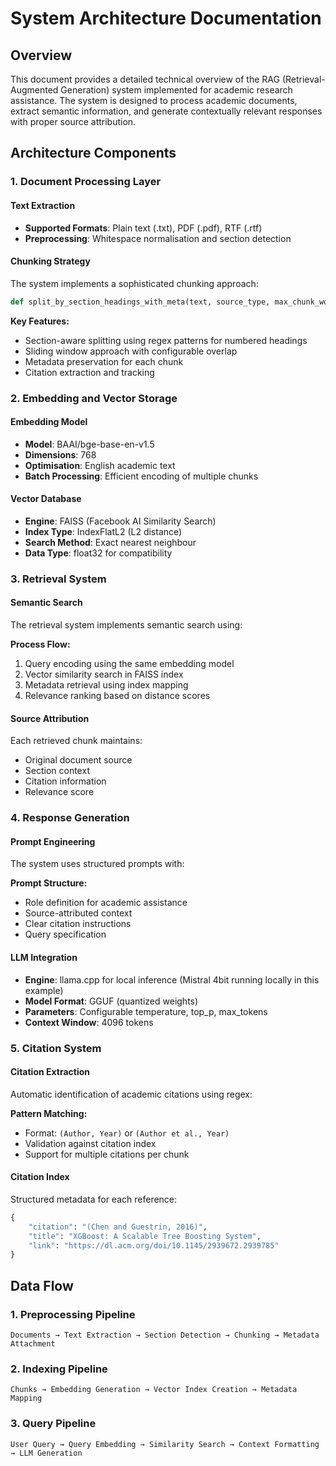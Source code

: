 # System Architecture Documentation

## Overview

This document provides a detailed technical overview of the RAG (Retrieval-Augmented Generation) system implemented for academic research assistance. The system is designed to process academic documents, extract semantic information, and generate contextually relevant responses with proper source attribution.

## Architecture Components

### 1. Document Processing Layer

#### Text Extraction
- **Supported Formats**: Plain text (.txt), PDF (.pdf), RTF (.rtf)
- **Preprocessing**: Whitespace normalisation and section detection

#### Chunking Strategy
The system implements a sophisticated chunking approach:

```python
def split_by_section_headings_with_meta(text, source_type, max_chunk_words=200, overlap_words=40)
```

**Key Features:**
- Section-aware splitting using regex patterns for numbered headings
- Sliding window approach with configurable overlap
- Metadata preservation for each chunk
- Citation extraction and tracking

### 2. Embedding and Vector Storage

#### Embedding Model
- **Model**: BAAI/bge-base-en-v1.5
- **Dimensions**: 768
- **Optimisation**: English academic text
- **Batch Processing**: Efficient encoding of multiple chunks

#### Vector Database
- **Engine**: FAISS (Facebook AI Similarity Search)
- **Index Type**: IndexFlatL2 (L2 distance)
- **Search Method**: Exact nearest neighbour
- **Data Type**: float32 for compatibility

### 3. Retrieval System

#### Semantic Search
The retrieval system implements semantic search using:

**Process Flow:**
1. Query encoding using the same embedding model
2. Vector similarity search in FAISS index
3. Metadata retrieval using index mapping
4. Relevance ranking based on distance scores

#### Source Attribution
Each retrieved chunk maintains:
- Original document source
- Section context
- Citation information
- Relevance score

### 4. Response Generation

#### Prompt Engineering
The system uses structured prompts with:

**Prompt Structure:**
- Role definition for academic assistance
- Source-attributed context
- Clear citation instructions
- Query specification

#### LLM Integration
- **Engine**: llama.cpp for local inference (Mistral 4bit running locally in this example)
- **Model Format**: GGUF (quantized weights)
- **Parameters**: Configurable temperature, top_p, max_tokens
- **Context Window**: 4096 tokens

### 5. Citation System

#### Citation Extraction
Automatic identification of academic citations using regex:

**Pattern Matching:**
- Format: `(Author, Year)` or `(Author et al., Year)`
- Validation against citation index
- Support for multiple citations per chunk

#### Citation Index
Structured metadata for each reference:
```python
{
    "citation": "(Chen and Guestrin, 2016)",
    "title": "XGBoost: A Scalable Tree Boosting System",
    "link": "https://dl.acm.org/doi/10.1145/2939672.2939785"
}
```

## Data Flow

### 1. Preprocessing Pipeline
```
Documents → Text Extraction → Section Detection → Chunking → Metadata Attachment
```

### 2. Indexing Pipeline
```
Chunks → Embedding Generation → Vector Index Creation → Metadata Mapping
```

### 3. Query Pipeline
```
User Query → Query Embedding → Similarity Search → Context Formatting → LLM Generation
```